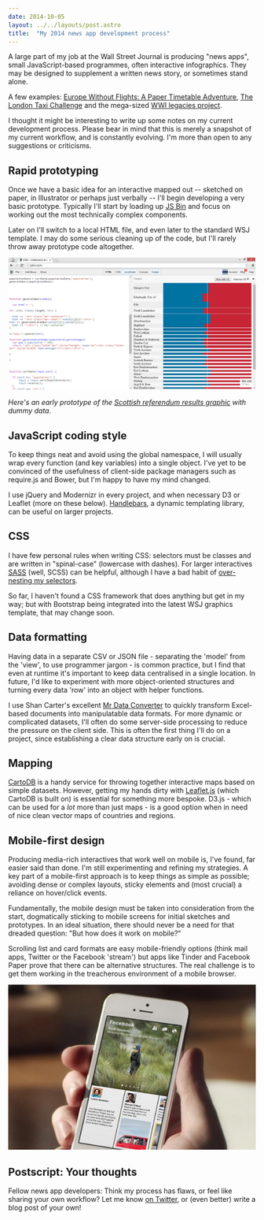 ```yaml
---
date: 2014-10-05
layout: ../../layouts/post.astro
title:  "My 2014 news app development process"
---
```


A large part of my job at the Wall Street Journal is producing "news apps", small JavaScript-based programmes, often interactive infographics. They may be designed to supplement a written news story, or sometimes stand alone.

A few examples: [Europe Without Flights: A Paper Timetable Adventure](http://graphics.wsj.com/europe-timetable-adventure/), [The London Taxi Challenge](http://graphics.wsj.com/london-taxi-challenge/) and the mega-sized [WWI legacies project](http://online.wsj.com/ww1/).

I thought it might be interesting to write up some notes on my current development process. Please bear in mind that this is merely a snapshot of my current workflow, and is constantly evolving. I'm more than open to any suggestions or criticisms.

## Rapid prototyping

Once we have a basic idea for an interactive mapped out -- sketched on paper, in Illustrator or perhaps just verbally -- I'll begin developing a very basic prototype. Typically I'll start by loading up [JS Bin](http://jsbin.com/) and focus on working out the most technically complex components.

Later on I'll switch to a local HTML file, and even later to the standard WSJ template. I may do some serious cleaning up of the code, but I'll rarely throw away prototype code altogether.

![Scottish referendum results prototype](/assets/workflow-2014/scotland-prototype.png)

*Here's an early prototype of the [Scottish referendum results graphic](http://graphics.wsj.com/scotland-referendum-results/) with dummy data.*

## JavaScript coding style

To keep things neat and avoid using the global namespace, I will usually wrap every function (and key variables) into a single object. I've yet to be convinced of the usefulness of client-side package managers such as require.js and Bower, but I'm happy to have my mind changed.

I use jQuery and Modernizr in every project, and when necessary D3 or Leaflet (more on these below). [Handlebars](http://handlebarsjs.com/), a dynamic templating library, can be useful on larger projects.

## CSS

I have few personal rules when writing CSS: selectors must be classes and are written in "spinal-case" (lowercase with dashes). For larger interactives [SASS](http://sass-lang.com/) (well, SCSS) can be helpful, although I have a bad habit of [over-nesting my selectors](http://www.sitepoint.com/beware-selector-nesting-sass/).

So far, I haven't found a CSS framework that does anything but get in my way; but with Bootstrap being integrated into the latest WSJ graphics template, that may change soon.

## Data formatting

Having data in a separate CSV or JSON file - separating the 'model' from the 'view', to use programmer jargon - is common practice, but I find that even at runtime it's important to keep data centralised in a single location. In future, I'd like to experiment with more object-oriented structures and turning every data 'row' into an object with helper functions.

I use Shan Carter's excellent [Mr Data Converter](http://shancarter.github.io/mr-data-converter/) to quickly transform Excel-based documents into manipulatable data formats. For more dynamic or complicated datasets, I'll often do some server-side processing to reduce the pressure on the client side. This is often the first thing I'll do on a project, since establishing a clear data structure early on is crucial.

## Mapping

[CartoDB](http://cartodb.com/) is a handy service for throwing together interactive maps based on simple datasets. However, getting my hands dirty with [Leaflet.js](http://leafletjs.com/) (which CartoDB is built on) is essential for something more bespoke. D3.js - which can be used for a *lot* more than just maps - is a good option when in need of nice clean vector maps of countries and regions.

## Mobile-first design

Producing media-rich interactives that work well on mobile is, I've found, far easier said than done. I'm still experimenting and refining my strategies. A key part of a mobile-first approach is to keep things as simple as possible; avoiding dense or complex layouts, sticky elements and (most crucial) a reliance on hover/click events.

Fundamentally, the mobile design must be taken into consideration from the start, dogmatically sticking to mobile screens for initial sketches and prototypes. In an ideal situation, there should never be a need for that dreaded question: "But how does it work on mobile?"

Scrolling list and card formats are easy mobile-friendly options (think mail apps, Twitter or the Facebook 'stream') but apps like Tinder and Facebook Paper prove that there can be alternative structures. The real challenge is to get them working in the treacherous environment of a mobile browser.

![Facebook Paper](/assets/workflow-2014/facebook-paper.jpg)

## Postscript: Your thoughts

Fellow news app developers: Think my process has flaws, or feel like sharing your own workflow? Let me know [on Twitter](http://twitter.com/elliot_bentley), or (even better) write a blog post of your own!